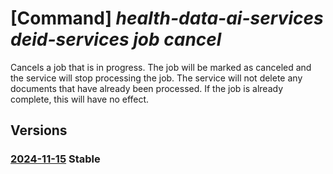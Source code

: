 # [Command] _health-data-ai-services deid-services job cancel_

Cancels a job that is in progress. The job will be marked as canceled and the service will stop processing the job. The service will not delete any documents that have already been processed. If the job is already complete, this will have no effect.

## Versions

### [2024-11-15](/Resources/data-plane/healthdataaiservices.deidservices/L2pvYnMve306Y2FuY2Vs/2024-11-15.xml) **Stable**

<!-- data-plane:healthdataaiservices.deidservices /jobs/{}:cancel 2024-11-15 -->
